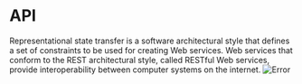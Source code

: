 # API
Representational state transfer is a software architectural style that defines a set of constraints to be used for creating Web services. Web services that conform to the REST architectural style, called RESTful Web services, provide interoperability between computer systems on the internet.
![Error](https://www.astera.com/wp-content/uploads/2020/01/rest.png)
